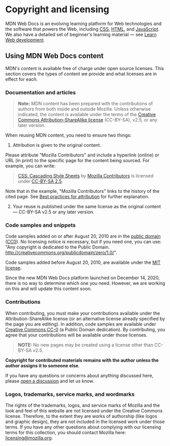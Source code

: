 # Copyright and licensing

MDN Web Docs is an evolving learning platform for Web technologies and the software that powers the Web, including [CSS](https://developer.mozilla.org/docs/Web/CSS), [HTML](https://developer.mozilla.org/docs/Web/HTML), and [JavaScript](https://developer.mozilla.org/docs/Web/JavaScript). We also have a detailed set of beginner's learning material — see [Learn Web development](https://developer.mozilla.org/docs/Learn).

## Using MDN Web Docs content

MDN's content is available free of charge under open source licenses. This section covers the types of content we provide and what licenses are in effect for each.

### Documentation and articles

> **Note:** MDN content has been prepared with the contributions of authors from both inside and outside Mozilla. Unless otherwise indicated, the content is available under the terms of the [Creative Commons Attribution-ShareAlike license](https://creativecommons.org/licenses/by-sa/2.5/) (CC-BY-SA), v2.5, or any later version.

When reusing MDN content, you need to ensure two things:

1. Attribution is given to the original content.

Please attribute "Mozilla Contributors" and include a hyperlink (online) or URL (in print) to the specific page for the content being sourced. For example, you can write:

> [CSS: Cascading Style Sheets](https://developer.mozilla.org/en-US/docs/Web/CSS) by [Mozilla Contributors](https://developer.mozilla.org/en-US/docs/Web/CSS/contributors.txt) is licensed under [CC-BY-SA 2.5](https://creativecommons.org/licenses/by-sa/2.5/).

Note that in the example, "Mozilla Contributors" links to the history of the cited page. See [Best practices for attribution](https://wiki.creativecommons.org/wiki/Marking/Users) for further explanation.

2. Your reuse is published under the same license as the original content — CC-BY-SA v2.5 or any later version.

### Code samples and snippets

Code samples added on or after August 20, 2010 are in the [public domain](https://creativecommons.org/publicdomain/zero/1.0/) ([CC0](https://creativecommons.org/publicdomain/zero/1.0/)). No licensing notice is necessary, but if you need one, you can use: "Any copyright is dedicated to the Public Domain. http://creativecommons.org/publicdomain/zero/1.0/".

Code samples added before August 20, 2010, are available under the [MIT license](https://opensource.org/licenses/mit-license.php).

Since the new MDN Web Docs platform launched on December 14, 2020, there is no way to determine which one you need. However, we are working on this and will update this content soon.

### Contributions

When contributing, you must make your contributions available under the Attribution-ShareAlike license (or an alternative license already specified by the page you are editing). In addition, code samples are available under [Creative Commons CC-0](https://creativecommons.org/publicdomain/zero/1.0/) (a Public Domain dedication). By contributing, you agree that your contributions will be available under those licenses.

> **NOTE:** No new pages may be created using a license other than CC-BY-SA v2.5.

**Copyright for contributed materials remains with the author unless the author assigns it to someone else**.

If you have any questions or concerns about anything discussed here, please [open a discussion](https://github.com/mdn/mdn-community/discussions/categories/content) and let us know.

### Logos, trademarks, service marks, and wordmarks

The rights of the trademarks, logos, and service marks of Mozilla and the look and feel of this website are not licensed under the Creative Commons license. Therefore, to the extent they are works of authorship (like logos and graphic design), they are not included in the licensed work under those terms. If you have any other questions about complying with our licensing terms for this collection, you should contact Mozilla here: [licensing@mozilla.org](mailto:licensing@mozilla.org).
